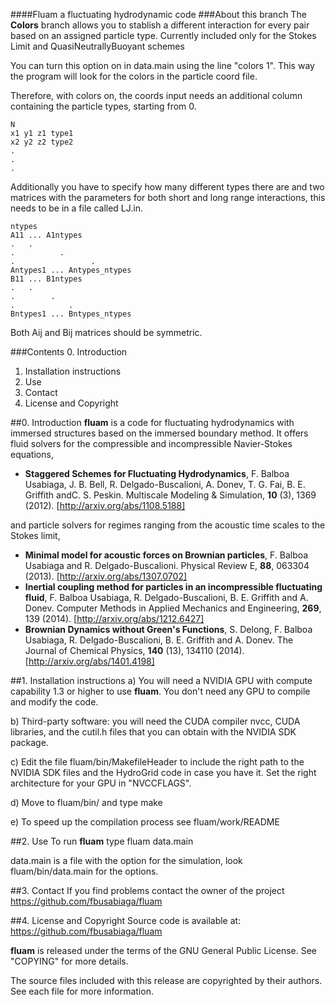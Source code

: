 ####Fluam a fluctuating hydrodynamic code
###About this branch
The **Colors** branch allows you to stablish a different interaction for every pair based on an assigned particle type. Currently included only for the Stokes Limit and QuasiNeutrallyBuoyant schemes

You can turn this option on in data.main using the line "colors       1". This way the program will look for the colors in the particle coord file.


Therefore, with colors on, the coords input needs an additional column containing the particle types, starting from 0.

    N
    x1 y1 z1 type1
    x2 y2 z2 type2
    . 
    .
    .

Additionally you have to specify how many different types there are and two matrices with the parameters for both short and long range interactions, this needs to be in a file called LJ.in.
    
    ntypes
    A11 ... A1ntypes
    .   .
    .          .
    .                 .
    Antypes1 ... Antypes_ntypes
    B11 ... B1ntypes
    .   .
    .        .
    .	         .
    Bntypes1 ... Bntypes_ntypes


Both Aij and Bij matrices should be symmetric.


###Contents
0. Introduction
1. Installation instructions
2. Use
3. Contact
4. License and Copyright


##0. Introduction
**fluam** is a code for fluctuating hydrodynamics with immersed structures based
on the immersed boundary method. It offers fluid solvers for the compressible and
incompressible Navier-Stokes equations,
* **Staggered Schemes for Fluctuating Hydrodynamics**, F. Balboa Usabiaga, J. B. Bell, R. Delgado-Buscalioni, A. Donev, T. G. Fai, B. E. Griffith andC. S. Peskin. Multiscale Modeling & Simulation, **10** (3), 1369 (2012). [http://arxiv.org/abs/1108.5188]
 
and particle solvers for regimes ranging from the acoustic time scales to the Stokes limit,
* **Minimal model for acoustic forces on Brownian particles**, F. Balboa Usabiaga and R. Delgado-Buscalioni. Physical Review E, **88**, 063304 (2013). [http://arxiv.org/abs/1307.0702] 
* **Inertial coupling method for particles in an incompressible fluctuating fluid**, F. Balboa Usabiaga, R. Delgado-Buscalioni, B. E. Griffith and A. Donev. Computer Methods in Applied Mechanics and Engineering, **269**, 139 (2014). [http://arxiv.org/abs/1212.6427]
* **Brownian Dynamics without Green's Functions**, S. Delong, F. Balboa Usabiaga, R. Delgado-Buscalioni, B. E. Griffith and A. Donev. The Journal of Chemical Physics, **140** (13), 134110 (2014). [http://arxiv.org/abs/1401.4198]


##1. Installation instructions
a) You will need a NVIDIA GPU with compute capability 1.3
or higher to use **fluam**. You don't need any GPU to compile 
and modify the code.

b) Third-party software: you will need the CUDA compiler
nvcc, CUDA libraries, and the cutil.h files that you can obtain
with the NVIDIA SDK package.

c) Edit the file fluam/bin/MakefileHeader
to include the right path to the NVIDIA SDK files
and the HydroGrid code in case you have it. 
Set the right architecture for your GPU in 
"NVCCFLAGS".

d) Move to fluam/bin/ and type 
make

e) To speed up the compilation process see fluam/work/README

##2. Use
To run **fluam** type
fluam data.main

data.main is a file with the option for the simulation, look
fluam/bin/data.main for the options.


##3. Contact
If you find problems contact the owner of the project
https://github.com/fbusabiaga/fluam


##4. License and Copyright
Source code is available at: https://github.com/fbusabiaga/fluam

**fluam** is released under the terms of the GNU General Public License. See
"COPYING" for more details.

The source files included with this release are copyrighted by their
authors. See each file for more information.

